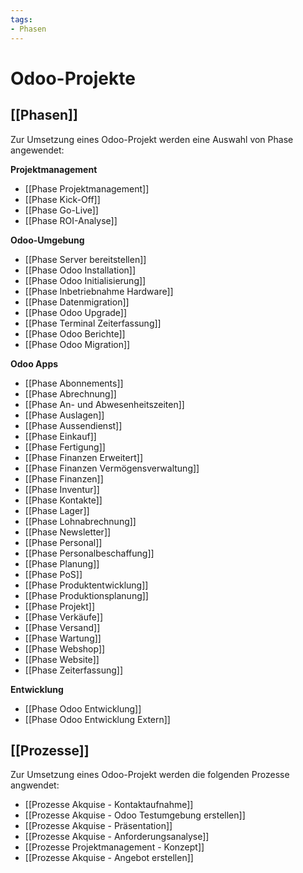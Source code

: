 ```yaml
---
tags:
- Phasen
---
```

# Odoo-Projekte

## [[Phasen]]

Zur Umsetzung eines Odoo-Projekt werden eine Auswahl von Phase angewendet:

**Projektmanagement**

* [[Phase Projektmanagement]]
* [[Phase Kick-Off]]
* [[Phase Go-Live]]
* [[Phase ROI-Analyse]]

**Odoo-Umgebung**

* [[Phase Server bereitstellen]]
* [[Phase Odoo Installation]]
* [[Phase Odoo Initialisierung]]
* [[Phase Inbetriebnahme Hardware]]
* [[Phase Datenmigration]]
* [[Phase Odoo Upgrade]]
* [[Phase Terminal Zeiterfassung]]
* [[Phase Odoo Berichte]]
* [[Phase Odoo Migration]]

**Odoo Apps**

* [[Phase Abonnements]]
* [[Phase Abrechnung]]
* [[Phase An- und Abwesenheitszeiten]]
* [[Phase Auslagen]]
* [[Phase Aussendienst]]
* [[Phase Einkauf]]
* [[Phase Fertigung]]
* [[Phase Finanzen Erweitert]]
* [[Phase Finanzen Vermögensverwaltung]]
* [[Phase Finanzen]]
* [[Phase Inventur]]
* [[Phase Kontakte]]
* [[Phase Lager]]
* [[Phase Lohnabrechnung]]
* [[Phase Newsletter]]
* [[Phase Personal]]
* [[Phase Personalbeschaffung]]
* [[Phase Planung]]
* [[Phase PoS]]
* [[Phase Produktentwicklung]]
* [[Phase Produktionsplanung]]
* [[Phase Projekt]]
* [[Phase Verkäufe]]
* [[Phase Versand]]
* [[Phase Wartung]]
* [[Phase Webshop]]
* [[Phase Website]]
* [[Phase Zeiterfassung]]

**Entwicklung**

* [[Phase Odoo Entwicklung]]
* [[Phase Odoo Entwicklung Extern]]

## [[Prozesse]]

Zur Umsetzung eines Odoo-Projekt werden die folgenden Prozesse angwendet:

* [[Prozesse Akquise - Kontaktaufnahme]]
* [[Prozesse Akquise - Odoo Testumgebung erstellen]]
* [[Prozesse Akquise - Präsentation]]
* [[Prozesse Akquise - Anforderungsanalyse]]
* [[Prozesse Projektmanagement - Konzept]]
* [[Prozesse Akquise - Angebot erstellen]]
